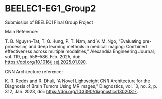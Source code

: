 # BEELEC1-EG1_Group2
Submission of BEELEC1 Final Group Project

Main Reference:

T. B. Nguyen-Tat, T. Q. Hung, P. T. Nam, and V. M. Ngo, “Evaluating pre-processing and deep learning methods in medical imaging: Combined effectiveness across multiple modalities,” Alexandria Engineering Journal, vol. 119, pp. 558–586, Feb. 2025, doi: https://doi.org/10.1016/j.aej.2025.01.090.

CNN Architecture reference:

K. R. Reddy and R. Dhuli, “A Novel Lightweight CNN Architecture for the Diagnosis of Brain Tumors Using MR Images,” Diagnostics, vol. 13, no. 2, p. 312, Jan. 2023, doi: https://doi.org/10.3390/diagnostics13020312.
